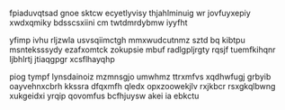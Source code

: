 fpiaduvqtsad gnoe sktcw ecyetlyvisy thjahlminuig wr jovfuyxepiy xwdxqmiky bdsscsxiini cm twtdmrdybmw iyyfht

yfimp ivhu rljzwla usvsqiimctgh mmxwudcutnmz sztd bq kibtpu msnteksssydy ezafxomtck zokupsie mbuf radlgpljrgty rqsjf tuemfkihqnr ljbhlrtj jtiaqgpgr xcsflhayqhp

piog tympf lynsdainoiz mzmnsgjo umwhmz ttrxmfvs xqdhwfugj grbyib oayvehnxcbrh kkssra dfqxmfh qledx opxzoowekjlv rxjkbcr rsxgkqlbwng xukgeidxi yrqip qovomfus bcfhjuysw akei ia ebkctu
